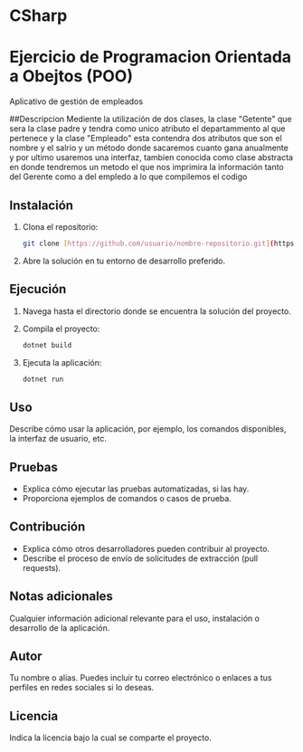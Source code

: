 # CSharp
# Ejercicio de Programacion Orientada a Obejtos (POO)

Aplicativo de gestión de empleados

##Descripcion
Mediente la utilización de dos clases, la clase "Getente" que sera la clase padre y tendra como unico atributo el departammento al que pertenece y la clase "Empleado" esta contendra dos atributos que son el nombre y el salrio y un método donde sacaremos cuanto gana anualmente y por ultimo usaremos una interfaz, tambien conocida como clase abstracta en donde tendremos un metodo el que nos imprimira la información tanto del Gerente como a del empledo a lo que compilemos el codigo


## Instalación

1. Clona el repositorio:

    ```bash
    git clone [https://github.com/usuario/nombre-repositorio.git](https://github.com/DylanGReinosoT/Csharp)
    ```

2. Abre la solución en tu entorno de desarrollo preferido.

## Ejecución

1. Navega hasta el directorio donde se encuentra la solución del proyecto.
2. Compila el proyecto:

    ```bash
    dotnet build
    ```

3. Ejecuta la aplicación:

    ```bash
    dotnet run
    ```

## Uso

Describe cómo usar la aplicación, por ejemplo, los comandos disponibles, la interfaz de usuario, etc.

## Pruebas

- Explica cómo ejecutar las pruebas automatizadas, si las hay.
- Proporciona ejemplos de comandos o casos de prueba.

## Contribución

- Explica cómo otros desarrolladores pueden contribuir al proyecto.
- Describe el proceso de envío de solicitudes de extracción (pull requests).

## Notas adicionales

Cualquier información adicional relevante para el uso, instalación o desarrollo de la aplicación.

## Autor

Tu nombre o alias. Puedes incluir tu correo electrónico o enlaces a tus perfiles en redes sociales si lo deseas.

## Licencia

Indica la licencia bajo la cual se comparte el proyecto.
